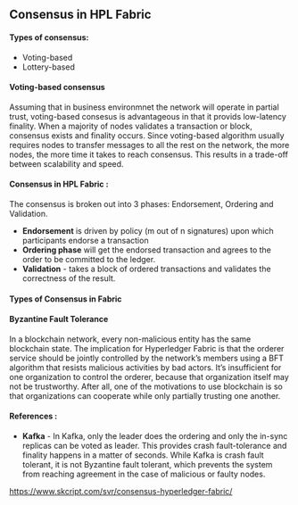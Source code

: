 ## Consensus in HPL Fabric

#### Types of consensus: 

- Voting-based 
- Lottery-based  

#### Voting-based consensus 

Assuming that in business environmnet the network will operate in partial trust, voting-based consesus is advantageous in that it provids low-latency finality. When a majority of nodes validates a transaction or block, consensus exists and finality occurs. Since voting-based algorithm usually requires nodes to transfer messages to all the rest on the network, the more nodes, the more time it takes to reach consensus. This results in a trade-off between scalability and speed. 

#### Consensus in HPL Fabric : 

The consensus is broken out into 3 phases: Endorsement, Ordering and Validation. 

- __Endorsement__ is driven by policy (m out of n signatures) upon which participants endorse a transaction
- __Ordering phase__ will get the endorsed transaction and agrees to the order to be committed to the ledger. 
- __Validation__ - takes a block of ordered transactions and validates the correctness of the result.

#### Types of Consensus in Fabric

#### Byzantine Fault Tolerance 
In a blockchain network, every non-malicious entity has the same blockchain state. The implication for Hyperledger Fabric is that the orderer service should be jointly controlled by the network’s members using a BFT algorithm that resists malicious activities by bad actors. It’s insufficient for one organization to control the orderer, because that organization itself may not be trustworthy. After all, one of the motivations to use blockchain is so that organizations can cooperate while only partially trusting one another.

#### References : 
- __Kafka__ - In Kafka, only the leader does the ordering and only the in-sync replicas can be voted as leader. This provides crash fault-tolerance and finality happens in a matter of seconds. While Kafka is crash fault tolerant, it is not Byzantine fault tolerant, which prevents the system from reaching agreement in the case of malicious or faulty nodes.


https://www.skcript.com/svr/consensus-hyperledger-fabric/
